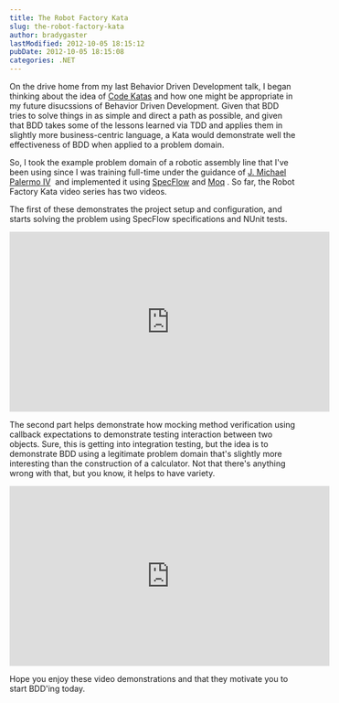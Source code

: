 ```yaml
---
title: The Robot Factory Kata
slug: the-robot-factory-kata
author: bradygaster
lastModified: 2012-10-05 18:15:12
pubDate: 2012-10-05 18:15:08
categories: .NET
---
```


<p>On the drive home from my last Behavior Driven Development talk, I began thinking about the idea of
  <a href="http://codekata.pragprog.com/2007/01/code_kata_backg.html" title="Great introduction to coding katas">Code Katas</a>  and how one might be appropriate in my future disucssions of Behavior Driven Development. Given that BDD tries to solve things in as simple and direct a path as possible, and given that BDD takes some of the lessons learned via TDD and
  applies them in slightly more business-centric language, a Kata would demonstrate well the effectiveness of BDD when applied to a problem domain.&#xA0;</p>
<p>So, I took the example problem domain of a robotic assembly line that I&apos;ve been using since I was training full-time under the guidance of
  <a href="http://weblogs.asp.net/palermo4/" title="my mentoring mentor">J. Michael Palermo IV</a> &#xA0;and implemented it using
  <a href="http://specflow.org/" title="the SpecFlow project page">SpecFlow</a>  and
  <a href="http://code.google.com/p/moq/" title="Moq is my favorite mocking library for .NET">Moq</a> . So far, the Robot Factory Kata video series has two videos.&#xA0;</p>
<p>The first of these demonstrates the project setup and configuration, and starts solving the problem using SpecFlow specifications and NUnit tests.&#xA0;</p>
<p>
  <iframe width="560" height="315" src="http://www.youtube.com/embed/PAeIuqt2Nf0" frameborder="0" allowfullscreen></iframe>
</p>
<p>The second part helps demonstrate how mocking method verification using callback expectations to demonstrate testing interaction between two objects. Sure, this is getting into integration testing, but the idea is to demonstrate BDD using a legitimate
  problem domain that&apos;s slightly more interesting than the construction of a calculator. Not that there&apos;s anything wrong with that, but you know, it helps to have variety.&#xA0;</p>
<p>
  <iframe width="560" height="315" src="http://www.youtube.com/embed/CZl9Ic3R4_E" frameborder="0" allowfullscreen></iframe>
</p>
<p>Hope you enjoy these video demonstrations and that they motivate you to start BDD&apos;ing today.&#xA0;</p>
